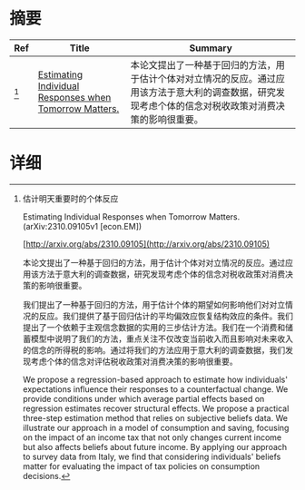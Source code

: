 # 摘要

| Ref | Title | Summary |
| --- | --- | --- |
| [^1] | [Estimating Individual Responses when Tomorrow Matters.](http://arxiv.org/abs/2310.09105) | 本论文提出了一种基于回归的方法，用于估计个体对对立情况的反应。通过应用该方法于意大利的调查数据，研究发现考虑个体的信念对税收政策对消费决策的影响很重要。 |

# 详细

[^1]: 估计明天重要时的个体反应

    Estimating Individual Responses when Tomorrow Matters. (arXiv:2310.09105v1 [econ.EM])

    [http://arxiv.org/abs/2310.09105](http://arxiv.org/abs/2310.09105)

    本论文提出了一种基于回归的方法，用于估计个体对对立情况的反应。通过应用该方法于意大利的调查数据，研究发现考虑个体的信念对税收政策对消费决策的影响很重要。

    

    我们提出了一种基于回归的方法，用于估计个体的期望如何影响他们对对立情况的反应。我们提供了基于回归估计的平均偏效应恢复结构效应的条件。我们提出了一个依赖于主观信念数据的实用的三步估计方法。我们在一个消费和储蓄模型中说明了我们的方法，重点关注不仅改变当前收入而且影响对未来收入的信念的所得税的影响。通过将我们的方法应用于意大利的调查数据，我们发现考虑个体的信念对评估税收政策对消费决策的影响很重要。

    We propose a regression-based approach to estimate how individuals' expectations influence their responses to a counterfactual change. We provide conditions under which average partial effects based on regression estimates recover structural effects. We propose a practical three-step estimation method that relies on subjective beliefs data. We illustrate our approach in a model of consumption and saving, focusing on the impact of an income tax that not only changes current income but also affects beliefs about future income. By applying our approach to survey data from Italy, we find that considering individuals' beliefs matter for evaluating the impact of tax policies on consumption decisions.
    

